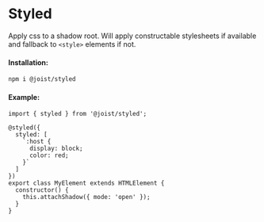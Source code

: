 # Styled

Apply css to a shadow root. Will apply constructable stylesheets if available and fallback to `<style>` elements if not.

#### Installation:

```BASH
npm i @joist/styled
```

#### Example:

```TS
import { styled } from '@joist/styled';

@styled({
  styled: [
    `:host {
      display: block;
      color: red;
    }`
  ]
})
export class MyElement extends HTMLElement {
  constructor() {
    this.attachShadow({ mode: 'open' });
  }
}
```
